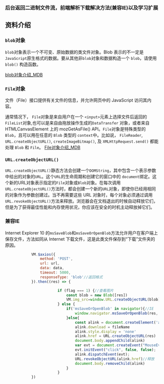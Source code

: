 ### 后台返回二进制文件流，前端解析下载解决方法(兼容IE)以及学习扩展


## 资料介绍
### ```blob```对象  
```blob```对象表示一个不可变、原始数据的类文件对象。Blob 表示的不一定是```JavaScript```原生格式的数据。要从其他非```blob```对象和数据构造一个 ```blob```，请使用```blob()``` 构造函数。

[blob对象介绍_MDB](https://developer.mozilla.org/zh-CN/docs/Web/API/Blob,'blob对象介绍')

### ```File```对象  
文件（File）接口提供有关文件的信息，并允许网页中的 JavaScript 访问其内容。

通常情况下， ```File```对象是来自用户在一个 ```<input>```元素上选择文件后返回的 ```FileList```对象,也可以是来自由拖放操作生成的```DataTransfer``` 对象，或者来自 HTMLCanvasElement 上的 mozGetAsFile() API。```File```对象是特殊类型的``` Blob```，且可以用在任意的 ```Blob``` 类型的 ```context```中。比如说， ```FileReader```, ```URL.createObjectURL()```, ```createImageBitmap()```, 及 ```XMLHttpRequest.send()``` 都能处理 ```Blob``` 和 ```File```。
[File对象介绍_MDB](https://developer.mozilla.org/zh-CN/docs/Web/API/File,'File对象介绍')


### ```URL.createObjectURL()```
```URL.createObjectURL()```静态方法会创建一个```DOMString```，其中包含一个表示参数中给出的对象的```URL```。这个```URL```的生命周期和创建它的窗口中的 ```document```绑定。这个新的URL对象表示指定的```File```对象或```Blob```对象。在每次调用```URL.createObjectURL()```方法时，都会创建一个新的```URL```对象，即使你已经用相同的对象作为参数创建过。当不再需要这些 URL 对象时，每个对象必须通过调用```URL.revokeObjectURL()```方法来释放。浏览器会在文档退出的时候自动释放它们，但是为了获得最佳性能和内存使用状况，你应该在安全的时机主动释放掉它们。

### 兼容IE
Internet Explorer 10 的```msSaveBlob```和```msSaveOrOpenBlob```方法允许用户在客户端上保存文件，方法如同从 Internet 下载文件，这是此类文件保存到“下载”文件夹的原因。
```javascript
            VM.$axios({
                method: 'POST',
                url: url,
                data: data,
                timeout: 5000,
                responseType: 'blob'//返回格式
            }).then((res) => {

                        if (flag === 1) {//查看图片
                            const blob = new Blob([res])
                            VM.img_src=window.URL.createObjectURL(blob);
                        } else {
                            if('msSaveOrOpenBlob' in navigator){//IE
                                window.navigator.msSaveOrOpenBlob(res, fileName);
                            }else{
                                const alink = document.createElement('a')
                                alink.download = fileName
                                alink.style.display = 'none'
                                alink.href = URL.createObjectURL(res)   // 这里是将文件流转化为一个文件地址
                                document.body.appendChild(alink)
                                var evt = document.createEvent("MouseEvents");
                                evt.initEvent("click", false, false);
                                alink.dispatchEvent(evt);
                                URL.revokeObjectURL(alink.href)//释放
                                document.body.removeChild(alink)
                            }
                        }
            })

```

